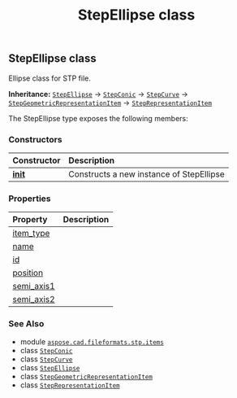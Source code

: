 ﻿---
title: StepEllipse class
second_title: Aspose.CAD for Python via .NET API References
description: 
type: docs
weight: 270
url: /python-net/aspose.cad.fileformats.stp.items/stepellipse/
is_root: false
---

## StepEllipse class

Ellipse class for STP file.



**Inheritance:** [`StepEllipse`](/cad/python-net/aspose.cad.fileformats.stp.items/stepellipse) → 
[`StepConic`](/cad/python-net/aspose.cad.fileformats.stp.items/stepconic) → 
[`StepCurve`](/cad/python-net/aspose.cad.fileformats.stp.items/stepcurve) → 
[`StepGeometricRepresentationItem`](/cad/python-net/aspose.cad.fileformats.stp.items/stepgeometricrepresentationitem) → 
[`StepRepresentationItem`](/cad/python-net/aspose.cad.fileformats.stp.items/steprepresentationitem)



The StepEllipse type exposes the following members:

### Constructors
| Constructor | Description |
| :- | :- |
| [__init__](/cad/python-net/aspose.cad.fileformats.stp.items/stepellipse/__init__/#str-aspose.cad.fileformats.stp.items.StepAxis2Placement-float-float) | Constructs a new instance of StepEllipse |


### Properties
| Property | Description |
| :- | :- |
| [item_type](/cad/python-net/aspose.cad.fileformats.stp.items/stepellipse/item_type) |  |
| [name](/cad/python-net/aspose.cad.fileformats.stp.items/stepellipse/name) |  |
| [id](/cad/python-net/aspose.cad.fileformats.stp.items/stepellipse/id) |  |
| [position](/cad/python-net/aspose.cad.fileformats.stp.items/stepellipse/position) |  |
| [semi_axis1](/cad/python-net/aspose.cad.fileformats.stp.items/stepellipse/semi_axis1) |  |
| [semi_axis2](/cad/python-net/aspose.cad.fileformats.stp.items/stepellipse/semi_axis2) |  |



### See Also
* module [`aspose.cad.fileformats.stp.items`](..)
* class [`StepConic`](/cad/python-net/aspose.cad.fileformats.stp.items/stepconic)
* class [`StepCurve`](/cad/python-net/aspose.cad.fileformats.stp.items/stepcurve)
* class [`StepEllipse`](/cad/python-net/aspose.cad.fileformats.stp.items/stepellipse)
* class [`StepGeometricRepresentationItem`](/cad/python-net/aspose.cad.fileformats.stp.items/stepgeometricrepresentationitem)
* class [`StepRepresentationItem`](/cad/python-net/aspose.cad.fileformats.stp.items/steprepresentationitem)
